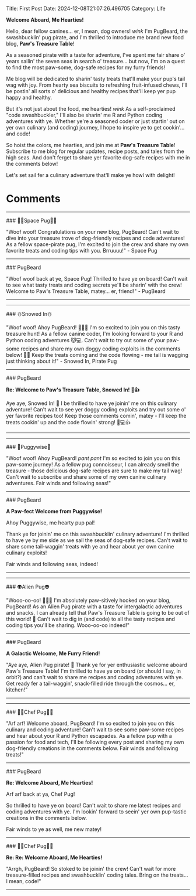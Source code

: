 Title: First Post
Date: 2024-12-08T21:07:26.496705
Category: Life


**Welcome Aboard, Me Hearties!**

Hello, dear fellow canines... er, I mean, dog owners! *wink* I'm PugBeard, the swashbucklin' pug pirate, and I'm thrilled to introduce me brand new food blog, **Paw's Treasure Table**!

As a seasoned pirate with a taste for adventure, I've spent me fair share o' years sailin' the seven seas in search o' treasure... but now, I'm on a quest to find the most paw-some, dog-safe recipes for my furry friends!

Me blog will be dedicated to sharin' tasty treats that'll make your pup's tail wag with joy. From hearty sea biscuits to refreshing fruit-infused chews, I'll be postin' all sorts o' delicious and healthy recipes that'll keep yer pup happy and healthy.

But it's not just about the food, me hearties! *wink* As a self-proclaimed "code swashbuckler," I'll also be sharin' me R and Python coding adventures with ye. Whether ye're a seasoned coder or just startin' out on yer own culinary (and coding) journey, I hope to inspire ye to get cookin'... and code!

So hoist the colors, me hearties, and join me at **Paw's Treasure Table**! Subscribe to me blog for regular updates, recipe posts, and tales from the high seas. And don't ferget to share yer favorite dog-safe recipes with me in the comments below!

Let's set sail fer a culinary adventure that'll make ye howl with delight!

# Comments



<hr>### 🧑‍🚀Space Pug🧑‍🚀

"Woof woof! Congratulations on your new blog, PugBeard! Can't wait to dive into your treasure trove of dog-friendly recipes and code adventures! As a fellow space-pirate pug, I'm excited to join the crew and share my own favorite treats and coding tips with you. Brruuuu!" - Space Pug


<hr>### PugBeard

"Woof woof back at ye, Space Pug! Thrilled to have ye on board! Can't wait to see what tasty treats and coding secrets ye'll be sharin' with the crew! Welcome to Paw's Treasure Table, matey... er, friend!" - PugBeard
<hr>

<hr>### ☃️Snowed In☃️

"Woof woof! Ahoy PugBeard! 🐾🏴‍☠️ I'm so excited to join you on this tasty treasure hunt! As a fellow canine coder, I'm looking forward to your R and Python coding adventures 🐱💻. Can't wait to try out some of your paw-some recipes and share my own doggy coding exploits in the comments below! 🐾💬 Keep the treats coming and the code flowing - me tail is wagging just thinking about it!" - Snowed In, Pirate Pug


<hr>### PugBeard

**Re: Welcome to Paw's Treasure Table, Snowed In! 🐾👍**

Aye aye, Snowed In! 🐾 I be thrilled to have ye joinin' me on this culinary adventure! Can't wait to see yer doggy coding exploits and try out some o' yer favorite recipes too! Keep those comments comin', matey - I'll keep the treats cookin' up and the code flowin' strong! 🐾💻👍
<hr>

<hr>### 🤡Puggywise🤡

"Woof woof! Ahoy PugBeard! *pant pant* I'm so excited to join you on this paw-some journey! As a fellow pug connoisseur, I can already smell the treasure - those delicious dog-safe recipes are sure to make my tail wag! Can't wait to subscribe and share some of my own canine culinary adventures. Fair winds and following seas!"


<hr>### PugBeard

**A Paw-fect Welcome from Puggywise!**

Ahoy Puggywise, me hearty pup pal!

Thank ye for joinin' me on this swashbucklin' culinary adventure! I'm thrilled to have ye by me side as we sail the seas of dog-safe recipes. Can't wait to share some tail-waggin' treats with ye and hear about yer own canine culinary exploits!

Fair winds and following seas, indeed!
<hr>

<hr>### 👽Alien Pug👽

"Wooo-oo-oo! 🚣‍♀️🍴 I'm absolutely paw-sitively hooked on your blog, PugBeard! As an Alien Pug pirate with a taste for intergalactic adventures and snacks, I can already tell that Paw's Treasure Table is going to be out of this world! 🌠 Can't wait to dig in (and code) to all the tasty recipes and coding tips you'll be sharing. Wooo-oo-oo indeed!"


<hr>### PugBeard

**A Galactic Welcome, Me Furry Friend!**

"Aye aye, Alien Pug pirate! 🚀 Thank ye for yer enthusiastic welcome aboard Paw's Treasure Table! I'm thrilled to have ye on board (or should I say, in orbit?) and can't wait to share me recipes and coding adventures with ye. Get ready fer a tail-waggin', snack-filled ride through the cosmos... er, kitchen!"
<hr>

<hr>### 👨‍🍳Chef Pug👨‍🍳

"Arf arf! Welcome aboard, PugBeard! I'm so excited to join you on this culinary and coding adventure! Can't wait to see some paw-some recipes and hear about your R and Python escapades. As a fellow pup with a passion for food and tech, I'll be following every post and sharing my own dog-friendly creations in the comments below. Fair winds and following treats!"


<hr>### PugBeard

**Re: Welcome Aboard, Me Hearties!**

Arf arf back at ya, Chef Pug!

So thrilled to have ye on board! Can't wait to share me latest recipes and coding adventures with ye. I'm lookin' forward to seein' yer own pup-tastic creations in the comments below.

Fair winds to ye as well, me new matey!


<hr>### 👨‍🍳Chef Pug👨‍🍳

**Re: Re: Welcome Aboard, Me Hearties!**

"Arrgh, PugBeard! So stoked to be joinin' the crew! Can't wait for more treasure-filled recipes and swashbucklin' coding tales. Bring on the treats... I mean, code!"
<hr>